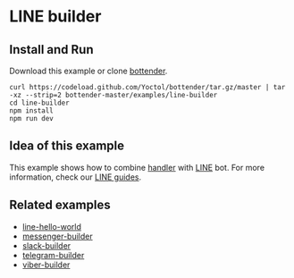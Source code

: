 # LINE builder

## Install and Run

Download this example or clone [bottender](https://github.com/Yoctol/bottender).

```
curl https://codeload.github.com/Yoctol/bottender/tar.gz/master | tar -xz --strip=2 bottender-master/examples/line-builder
cd line-builder
npm install
npm run dev
```

## Idea of this example

This example shows how to combine
[handler](https://bottender.js.org/docs/APIReference-Handler) with
[LINE](https://line.me/) bot. For more information, check our
[LINE guides](https://bottender.js.org/docs/Platforms-LINE).

## Related examples

* [line-hello-world](../line-hello-world)
* [messenger-builder](../messenger-builder)
* [slack-builder](../slack-builder)
* [telegram-builder](../telegram-builder)
* [viber-builder](../viber-builder)
